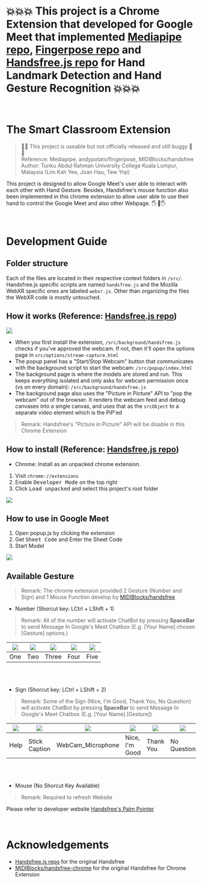 # 💥💥💥 This project is a Chrome Extension that developed for Google Meet that implemented [Mediapipe repo](https://google.github.io/mediapipe/solutions/hands), [Fingerpose repo](https://github.com/andypotato/fingerpose) and [Handsfree.js repo](https://github.com/MIDIBlocks/handsfree-chrome) for Hand Landmark Detection and Hand Gesture Recognition 💥💥💥

<br>

# The Smart Classroom Extension

> 🚧🐞 This project is useable but not officially released and still buggy 🐞🚧<br>
> Reference: Mediapipe, andypotato/fingerpose, MIDIBlocks/handsfree <br>
> Author: Tunku Abdul Rahman University College Kuala Lumpur, Malaysia (Lim Kah Yee, Joan Hau, Tew Yiqi)

This project is designed to allow Google Meet's user able to interact with each other with Hand Gesture. Besides, Handsfree's mouse function also been implemented in this chrome extension to allow user able to use their hand to control the Google Meet and also other Webpage. 🖐👀🖐

<br>

# Development Guide

## Folder structure

Each of the files are located in their respective context folders in `/src/`. Handsfree.js specific scripts are named `handsfree.js` and the Mozilla WebXR specific ones are labeled `webxr.js`. Other than organizing the files the WebXR code is mostly untouched.

## How it works (Reference: [Handsfree.js repo](https://github.com/midiblocks/handsfree))

![](https://i.imgur.com/VKFeZpB.jpg)

- When you first install the extension, `/src/background/handsfree.js` checks if you've approved the webcam. If not, then it'll open the options page in `src/options/stream-capture.html`
- The popup panel has a "Start/Stop Webcam" button that communicates with the background script to start the webcam: `/src/popup/index.html`
- The background page is where the models are stored and run. This keeps everything isolated and only asks for webcam permission once (vs on every domain): `/src/background/handsfree.js`
- The background page also uses the "Picture in Picture" API to "pop the webcam" out of the browser. It renders the webcam feed and debug canvases into a single canvas, and uses that as the `srcObject` to a separate video element which is the PiP'ed

> Remark: Handsfree's "Picture in Picture" API will be disable in this Chrome Extension

## How to install (Reference: [Handsfree.js repo](https://github.com/midiblocks/handsfree))

- Chrome: Install as an unpacked chrome extension. 
1. Visit `chrome://extensions`
2. Enable <kbd>Developer Mode</kbd> on the top right 
3. Click <kbd>Load unpacked</kbd> and select this project's root folder

![](https://i.imgur.com/7oLGfeI.png)

## How to use in Google Meet
1. Open popup.js by clicking the extension
2. Get <kbd>Sheet Code</kbd> and Enter the Sheet Code
3. Start Model

![](https://i.imgur.com/Ld7fhCQ.png)

## Available Gesture
> Remark: The chrome extension provided 2 Gesture (Number and Sign) and 1 Mouse Function develop by [MIDIBlocks/handsfree](https://github.com/MIDIBlocks/handsfree)

- Number (Shorcut key: LCtrl + LShift + 1)  <br>
> Remark: All of the number will activate ChatBot by pressing **SpaceBar** to send Message In Google's Meet Chatbox (E.g. [Your Name] chosen [Gesture] options.)

| ![](https://i.imgur.com/Y2q03M9.png) | ![](https://i.imgur.com/p7qOy0K.png) | ![](https://i.imgur.com/9MumRsG.png) | ![](https://i.imgur.com/aTNlNMk.png) | ![](https://i.imgur.com/crST21p.png) |
|--|--|--|--|--|
| One | Two | Three | Four | Five |

<br>
<br>

- Sign (Shorcut key: LCtrl + LShift + 2) <br>
> Remark: Some of the Sign (Nice, I'm Good, Thank You, No Question) will activate ChatBot by pressing **SpaceBar** to send Message In Google's Meet Chatbox (E.g. [Your Name] [Gesture])

| ![](https://i.imgur.com/3seNAWn.png) | ![](https://i.imgur.com/xohVi2a.png) | ![](https://i.imgur.com/v9doTEX.png?3) | ![](https://i.imgur.com/p7qOy0K.png) | ![](https://i.imgur.com/HJy827t.png) | ![](https://i.imgur.com/hWhOiGT.png) |
|--|--|--|--|--|--|
| Help | Stick Caption | WebCam_Microphone | Nice, I'm Good | Thank You | No Question |

<br>
<br>

- Mouse (No Shorcut Key Available) <br>
> Remark: Required to refresh Website 

  Please refer to developer website [Handsfree's Palm Pointer](https://handsfree.dev/plugin/palmpointers/)

<br>

# Acknowledgements
- [Handsfree.js repo](https://github.com/midiblocks/handsfree) for the original Handsfree
- [MIDIBlocks/handsfree-chrome](https://github.com/MIDIBlocks/handsfree-chrome) for the original Handsfree for Chrome Extension

